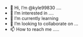- 👋 Hi, I’m @kyle99830 ....
- 👀 I’m interested in ....
- 🌱 I’m currently learning 
- 💞️ I’m looking to collaborate on ...
- 📫 How to reach me .....

<!---
kyle9983/kyle9983 is a ✨ special ✨ repository because its `README.md` (this file) appears on your GitHub profile.
You can click the Preview link to take a look at your changes.
--->
